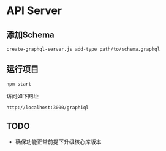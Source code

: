 # API Server


## 添加Schema

`create-graphql-server.js add-type path/to/schema.graphql`

## 运行项目

`npm start`

访问如下网址

`http://localhost:3000/graphiql`

## TODO

* 确保功能正常前提下升级核心库版本